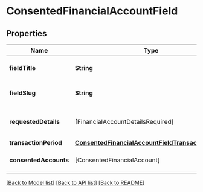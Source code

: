 # ConsentedFinancialAccountField

## Properties
Name | Type | Description | Notes
------------ | ------------- | ------------- | -------------
**fieldTitle** | **String** | Financial account field title. | 
**fieldSlug** | **String** | Financial account field slug. | 
**requestedDetails** | [FinancialAccountDetailsRequired] | Requested financial account details. | 
**transactionPeriod** | [**ConsentedFinancialAccountFieldTransactionPeriod**](ConsentedFinancialAccountFieldTransactionPeriod.md) |  | [optional] 
**consentedAccounts** | [ConsentedFinancialAccount] | Consented financial accounts. | 

[[Back to Model list]](../README.md#documentation-for-models) [[Back to API list]](../README.md#documentation-for-api-endpoints) [[Back to README]](../README.md)


